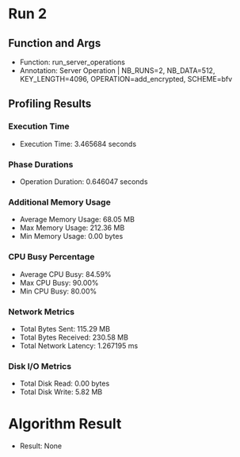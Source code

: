 # Run 2
## Function and Args
- Function: run_server_operations
- Annotation: Server Operation | NB_RUNS=2, NB_DATA=512, KEY_LENGTH=4096, OPERATION=add_encrypted, SCHEME=bfv
## Profiling Results
### Execution Time
- Execution Time: 3.465684 seconds
### Phase Durations
- Operation Duration: 0.646047 seconds
### Additional Memory Usage
- Average Memory Usage: 68.05 MB
- Max Memory Usage: 212.36 MB
- Min Memory Usage: 0.00 bytes
### CPU Busy Percentage
- Average CPU Busy: 84.59%
- Max CPU Busy: 90.00%
- Min CPU Busy: 80.00%
### Network Metrics
- Total Bytes Sent: 115.29 MB
- Total Bytes Received: 230.58 MB
- Total Network Latency: 1.267195 ms
### Disk I/O Metrics
- Total Disk Read: 0.00 bytes
- Total Disk Write: 5.82 MB
# Algorithm Result
- Result: None
